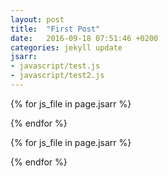 ```yaml
---
layout: post
title:  "First Post"
date:   2016-09-18 07:51:46 +0200
categories: jekyll update
jsarr:
- javascript/test.js
- javascript/test2.js
---
```


{% for js_file in page.jsarr %}
  <script type="text/javascript">{% include {{ js_file }} %}</script>
{% endfor %}

{% for js_file in page.jsarr %}
  <script src='/{{ js_file }}' type="text/javascript"></script>
{% endfor %}
  
[jekyll-docs]: http://jekyllrb.com/docs/home
[jekyll-gh]:   https://github.com/jekyll/jekyll
[jekyll-talk]: https://talk.jekyllrb.com/
